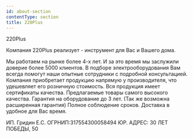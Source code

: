 ```yaml
---
id: about-section
contentType: section
title: 220Plus
---
```

220Plus

Компания 220Plus реализует - инструмент для Вас и Вашего дома.

Мы работаем на рынке более 4-х лет. И за это время мы заслужили доверие более 5000 клиентов. В подборе электрооборудования Вам всегда помогут наши опытные сотрудники с подробной консультацией. Компания приобретает продукцию напрямую у производителя, что удешевляет его розничную стоимость. Вся продукция имеет сертификаты качества. Предлагаемые товары самого высокого качества. Гарантия на оборудование до 3 лет. (Так же возможна расширенная гарантия) Полное соблюдение сроков. Доставка в удобное для Вас время.

ИП. Гридин Е.С. ОГРНИП:317554300058494 ЮР. АДРЕС: 30 ЛЕТ ПОБЕДЫ, 50
